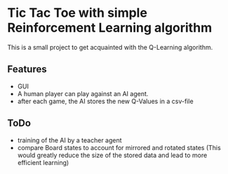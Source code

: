 # Tic Tac Toe with simple Reinforcement Learning algorithm

This is a small project to get acquainted with the Q-Learning algorithm.


## Features

- GUI
- A human player can play against an AI agent.
- after each game, the AI stores the new Q-Values in a csv-file

## ToDo

- training of the AI by a teacher agent
- compare Board states to account for mirrored and rotated states
  (This would greatly reduce the size of the stored data and lead to more efficient learning)